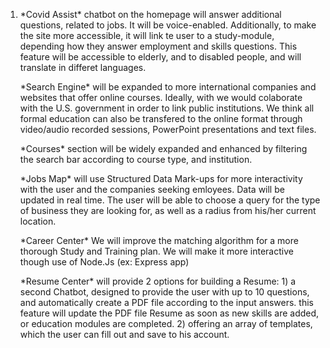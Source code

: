 1) <p>*Covid Assist* chatbot on the homepage will answer additional questions, related to jobs. It will be voice-enabled.
   Additionally, to make the site more accessible, it will link te user to a study-module, depending how they answer employment and skills questions.
   This feature will be accessible to elderly, and to disabled people, and will translate in differet languages.
   
   <p>*Search Engine* will be expanded to more international companies and websites that offer online courses.
   Ideally, with we would colaborate with the U.S. government in order to link public institutions. We think all formal education can also be transfered to the online format through video/audio recorded sessions, PowerPoint presentations and text files.
   
   <p>*Courses* section will be widely expanded and enhanced by filtering the search bar according to course type, and institution.
   
   <p>*Jobs Map* will use Structured Data Mark-ups for more interactivity with the user and the companies seeking emloyees.
   Data will be updated in real time. The user will be able to choose a query for the type of business they are looking for, as well as a radius from his/her current location.
   <p>*Career Center* We will improve the matching algorithm for a more thorough Study and Training plan. We will make it more interactive though use of Node.Js (ex: Express app)
   
   <p>*Resume Center* will provide 2 options for building a Resume:
                        1) a second Chatbot, designed to provide the user with up to 10 questions, and automatically create a PDF file according to the input answers. 
                           this feature will update the PDF file Resume as soon as new skills are added, or education modules are completed.
                        2) offering an array of templates, which the user can fill out and save to his account.
   
